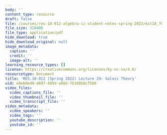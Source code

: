 ```yaml
---
body: ''
content_type: resource
draft: false
file: /courses/res-18-012-algebra-ii-student-notes-spring-2022/mit18_702s22_lect29.pdf
file_size: 318486
file_type: application/pdf
hide_download: true
hide_download_original: null
image_metadata:
  caption: ''
  credit: ''
  image-alt: ''
learning_resource_types: []
license: https://creativecommons.org/licenses/by-nc-sa/4.0/
resourcetype: Document
title: 'RES.18-012 (Spring 2022) Lecture 29: Galois Theory'
uid: e0eb0ed9-d697-489d-a98d-76100b8cf5b0
video_files:
  video_captions_file: ''
  video_thumbnail_file: ''
  video_transcript_file: ''
video_metadata:
  video_speakers: ''
  video_tags: ''
  youtube_description: ''
  youtube_id: ''
---
```

